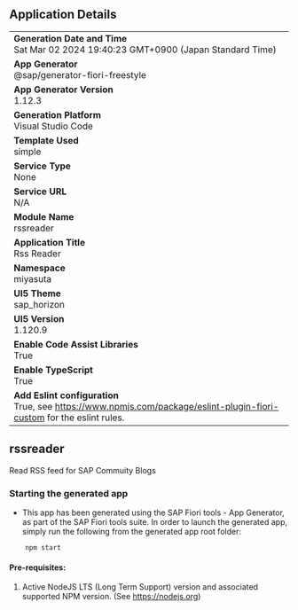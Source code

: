 ## Application Details
|               |
| ------------- |
|**Generation Date and Time**<br>Sat Mar 02 2024 19:40:23 GMT+0900 (Japan Standard Time)|
|**App Generator**<br>@sap/generator-fiori-freestyle|
|**App Generator Version**<br>1.12.3|
|**Generation Platform**<br>Visual Studio Code|
|**Template Used**<br>simple|
|**Service Type**<br>None|
|**Service URL**<br>N/A
|**Module Name**<br>rssreader|
|**Application Title**<br>Rss Reader|
|**Namespace**<br>miyasuta|
|**UI5 Theme**<br>sap_horizon|
|**UI5 Version**<br>1.120.9|
|**Enable Code Assist Libraries**<br>True|
|**Enable TypeScript**<br>True|
|**Add Eslint configuration**<br>True, see https://www.npmjs.com/package/eslint-plugin-fiori-custom for the eslint rules.|

## rssreader

Read RSS feed  for SAP Commuity Blogs

### Starting the generated app

-   This app has been generated using the SAP Fiori tools - App Generator, as part of the SAP Fiori tools suite.  In order to launch the generated app, simply run the following from the generated app root folder:

```
    npm start
```

#### Pre-requisites:

1. Active NodeJS LTS (Long Term Support) version and associated supported NPM version.  (See https://nodejs.org)


